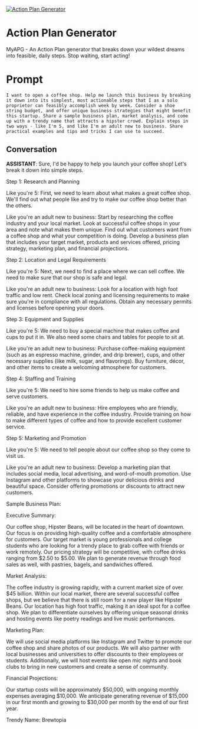 
[![Action Plan Generator](https://flow-prompt-covers.s3.us-west-1.amazonaws.com/icon/minimalist/mini_11.png)]()
# Action Plan Generator 
MyAPG - An Action Plan generator that breaks down your wildest dreams into feasible, daily steps. Stop waiting, start acting! 

# Prompt

```
I want to open a coffee shop. Help me launch this business by breaking it down into its simplest, most actionable steps that I as a solo proprietor can feasibly accomplish week by week. Consider a shoe string budget, and offer unique business strategies that might benefit this startup. Share a sample business plan, market analysis, and come up with a trendy name that attracts a hipster crowd. Explain steps in two ways - like I'm 5, and like I'm an adult new to business. Share practical examples and tips and tricks I can use to succeed.
```

## Conversation

**ASSISTANT**: Sure, I'd be happy to help you launch your coffee shop! Let's break it down into simple steps.



Step 1: Research and Planning



Like you're 5: First, we need to learn about what makes a great coffee shop. We'll find out what people like and try to make our coffee shop better than the others.



Like you're an adult new to business: Start by researching the coffee industry and your local market. Look at successful coffee shops in your area and note what makes them unique. Find out what customers want from a coffee shop and what your competition is doing. Develop a business plan that includes your target market, products and services offered, pricing strategy, marketing plan, and financial projections.



Step 2: Location and Legal Requirements



Like you're 5: Next, we need to find a place where we can sell coffee. We need to make sure that our shop is safe and legal.



Like you're an adult new to business: Look for a location with high foot traffic and low rent. Check local zoning and licensing requirements to make sure you're in compliance with all regulations. Obtain any necessary permits and licenses before opening your doors.



Step 3: Equipment and Supplies



Like you're 5: We need to buy a special machine that makes coffee and cups to put it in. We also need some chairs and tables for people to sit at.



Like you're an adult new to business: Purchase coffee-making equipment (such as an espresso machine, grinder, and drip brewer), cups, and other necessary supplies (like milk, sugar, and flavorings). Buy furniture, décor, and other items to create a welcoming atmosphere for customers.



Step 4: Staffing and Training



Like you're 5: We need to hire some friends to help us make coffee and serve customers.



Like you're an adult new to business: Hire employees who are friendly, reliable, and have experience in the coffee industry. Provide training on how to make different types of coffee and how to provide excellent customer service.



Step 5: Marketing and Promotion



Like you're 5: We need to tell people about our coffee shop so they come to visit us.



Like you're an adult new to business: Develop a marketing plan that includes social media, local advertising, and word-of-mouth promotion. Use Instagram and other platforms to showcase your delicious drinks and beautiful space. Consider offering promotions or discounts to attract new customers.



Sample Business Plan:



Executive Summary:

Our coffee shop, Hipster Beans, will be located in the heart of downtown. Our focus is on providing high-quality coffee and a comfortable atmosphere for customers. Our target market is young professionals and college students who are looking for a trendy place to grab coffee with friends or work remotely. Our pricing strategy will be competitive, with coffee drinks ranging from $2.50 to $5.00. We plan to generate revenue through food sales as well, with pastries, bagels, and sandwiches offered.



Market Analysis:

The coffee industry is growing rapidly, with a current market size of over $45 billion. Within our local market, there are several successful coffee shops, but we believe that there is still room for a new player like Hipster Beans. Our location has high foot traffic, making it an ideal spot for a coffee shop. We plan to differentiate ourselves by offering unique seasonal drinks and hosting events like poetry readings and live music performances.



Marketing Plan:

We will use social media platforms like Instagram and Twitter to promote our coffee shop and share photos of our products. We will also partner with local businesses and universities to offer discounts to their employees or students. Additionally, we will host events like open mic nights and book clubs to bring in new customers and create a sense of community.



Financial Projections:

Our startup costs will be approximately $50,000, with ongoing monthly expenses averaging $10,000. We anticipate generating revenue of $15,000 in our first month and growing to $30,000 per month by the end of our first year.



Trendy Name: Brewtopia



